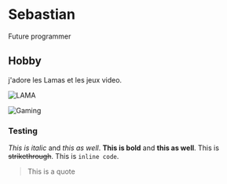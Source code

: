 # Sebastian

Future programmer 

## Hobby

j'adore les Lamas et les jeux video.

![LAMA](https://www.google.com/url?sa=i&url=https%3A%2F%2Funsplash.com%2Ffr%2Fs%2Fphotos%2Flama&psig=AOvVaw1thrdjbrb_iJ1aIPykGz0N&ust=1695213123769000&source=images&cd=vfe&opi=89978449&ved=0CBAQjRxqFwoTCMD11ZLXtoEDFQAAAAAdAAAAABAE)


![Gaming](https://www.google.com/url?sa=i&url=https%3A%2F%2Fici.radio-canada.ca%2Fohdio%2Fpremiere%2Femissions%2Fmatins-sans-frontieres%2Fsegments%2Freportage%2F407014%2Fjeux-video-collectionneur&psig=AOvVaw2YNr_COZJGQcElHcYwETjW&ust=1695213148915000&source=images&cd=vfe&opi=89978449&ved=0CBAQjRxqFwoTCKCLyp7XtoEDFQAAAAAdAAAAABAI)


### Testing

_This is italic_ and _this as well_.
**This is bold** and **this as well**.
This is ~~strikethrough~~.
This is `inline code`.
> This is a quote

